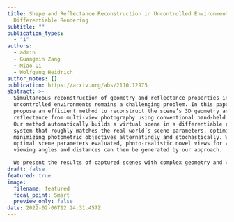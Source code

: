 ```yaml
---
title: Shape and Reflectance Reconstruction in Uncontrolled Environments by
  Differentiable Rendering
subtitle: ""
publication_types:
  - "1"
authors:
  - admin
  - Guangmin Zang
  - Miao Qi
  - Wolfgang Heidrich
author_notes: []
publication: https://arxiv.org/abs/2110.12975
abstract: >-
  Simultaneous reconstruction of geometry and reflectance properties in
  uncontrolled environments remains a challenging problem. In this paper, we
  propose an efficient method to reconstruct the scene’s 3D geometry and
  reflectance from multi-view photography using conventional hand-held cameras.
  Our method automatically builds a virtual scene in a differentiable rendering
  system that roughly matches the real world’s scene parameters, optimized by
  minimizing photometric objectives alternatingly and stochastically. With the
  optimal scene parameters evaluated, photo-realistic novel views for various
  viewing angles and distances can then be generated by our approach.

  We present the results of captured scenes with complex geometry and various reflection types. Our method also shows superior performance compared to state-of-the-art alternatives in novel view synthesis visually and quantitatively
draft: false
featured: true
image:
  filename: featured
  focal_point: Smart
  preview_only: false
date: 2022-02-06T12:24:31.457Z
---
```

